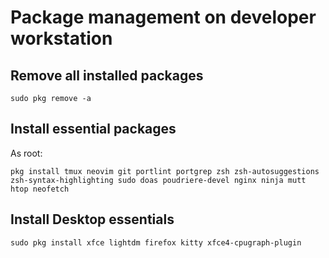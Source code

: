 # Package management on developer workstation
## Remove all installed packages
```
sudo pkg remove -a
```
## Install essential packages
As root:
```
pkg install tmux neovim git portlint portgrep zsh zsh-autosuggestions zsh-syntax-highlighting sudo doas poudriere-devel nginx ninja mutt htop neofetch
```
## Install Desktop essentials
```
sudo pkg install xfce lightdm firefox kitty xfce4-cpugraph-plugin
```
